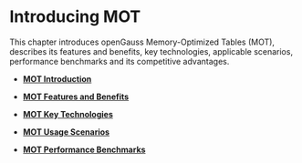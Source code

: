 # Introducing MOT<a name="EN-US_TOPIC_0270171543"></a>

This chapter introduces openGauss Memory-Optimized Tables \(MOT\), describes its features and benefits, key technologies, applicable scenarios, performance benchmarks and its competitive advantages.

-   **[MOT Introduction](mot-introduction.md)**  

-   **[MOT Features and Benefits](mot-features-and-benefits.md)**  

-   **[MOT Key Technologies](mot-key-technologies.md)**  

-   **[MOT Usage Scenarios](mot-usage-scenarios.md)**  

-   **[MOT Performance Benchmarks](mot-performance-benchmarks.md)**  



